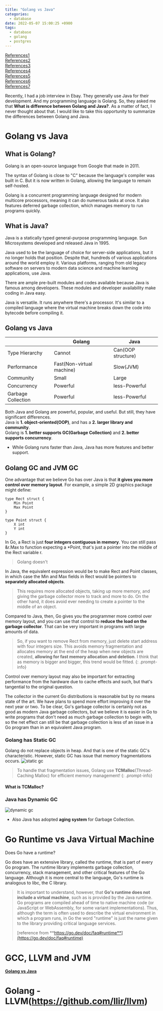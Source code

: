 ```yaml
---
title: "Golang vs Java"
categories:
  - database
date: 2022-05-07 15:00:25 +0900
tags:
  - database
  - golang
  - postgres
---
```


[References1](http://goog-perftools.sourceforge.net/doc/tcmalloc.html)    
[References2](https://stackoverflow.com/questions/14322724/what-is-the-go-language-garbage-collection-approach-compared-to-others)     
[References3](https://groups.google.com/g/golang-nuts/c/m7IFRYnI-L4)     
[References4](https://go.dev/doc/faq#runtime)     
[References5](https://www.turing.com/blog/golang-vs-java-which-language-is-best/)    
[References6](https://velog.io/@kineo2k/Go-언어의-GC)     
[References7](https://engineering.linecorp.com/ko/blog/go-gc/)     

Recently, I had a job interview in Ebay. They generally use Java for their development. And my programming language is Golang. So, they asked me that **What is difference between Golang and Java?**. As a matter of fact, I never thought about that. I would like to take this opportunity to summarize the differences between Golang and Java.

# Golang vs Java
## What is Golang?
Golang is an open-source language from Google that made in 2011.

The syntax of Golang is close to "C" because the language's compiler was built in C. But it is now written in Golang, allowing the language to remain self-hosted.

Golang is a concurrent programming language designed for modern multicore processors, meaning it can do numerous tasks at once. It also features deferred garbage collection, which manages memory to run programs quickly.

## What is Java?
Java is a statically typed general-purpose programming language. Sun Microsystems developed and released Java in 1995. 

Java used to be the language of choice for server-side applications, but it no longer holds that position. Despite that, hundreds of various applications around the world employ it. Various platforms, ranging from old legacy software on servers to modern data science and machine learning applications, use Java. 

There are ample pre-built modules and codes available because Java is famous among developers. These modules and developer availability make coding in Java easy.

Java is versatile. It runs anywhere there's a processor. It's similar to a compiled language where the virtual machine breaks down the code into bytecode before compiling it. 

## Golang vs Java

|                    | Golang                    | Java               |
| ------------------ | ------------------------- | ------------------ |
| Type Hierarchy     | Cannot                    | Can(OOP structure) |
| Performance        | Fast(Non-virtual machine) | Slow(JVM)          |
| Community          | Small                     | Large              |
| Concurrency        | Powerful                  | less-Powerful      |
| Garbage Collection | Powerful                  | less-Powerful      |

Both Java and Golang are powerful, popular, and useful. But still, they have significant differences.    
Java is **1. object-oriented(OOP)**, and has a **2. larger library and community**.   
Golang is **1. better supports GC(Garbage Collection)** and **2. better supports concurrency**.
* While Golang runs faster than Java, Java has more features and better support.

## Golang GC and JVM GC
One advantage that we believe Go has over Java is that **it gives you more control over memory layout**. For example, a simple 2D graphics package might define:
```
type Rect struct {
    Min Point
    Max Point
}

type Point struct {
    X int
    Y int
}
```
In Go, a Rect is just **four integers contiguous in memory**. You can still pass &r.Max to function expecting a *Point, that's just a pointer into the middle of the Rect variable r.
> Golang doesn't 

In Java, the equivalent expression would be to make Rect and Point classes, in which case the Min and Max fields in Rect would be pointers to **separately allocated objects**.
> This requires more allocated objects, taking up more memory, and giving the garbage collector more to track and more to do. On the other hand, it does avoid ever needing to create a pointer to the middle of an object.

Compared to Java, then, Go gives you the programmer more control over memory layout, and you can use that control to **reduce the load on the garbage collector**. That can be very important in programs with large amounts of data. 

> So, if you want to remove Rect from memory, just delete start address with four integers size. This avoids memory fragmentation and allocates memory at the end of the heap when new objects are created, **allowing for fast memory allocation and deletion**. I think that as memory is bigger and bigger, this trend would be fitted.
{: .prompt-info}



Control over memory layout may also be important for extracting performance from the hardware due to cache effects and such, but that's tangential to the original question.

The collector in the current Go distributions is reasonable but by no means state of the art. We have plans to spend more effort improving it over the next year or two. To be clear, Go's garbage collector is certainly not as good as modern Java garbage collectors, but we believe it is easier in Go to write programs that don't need as much garbage collection to begin with, so the net effect can still be that garbage collection is less of an issue in a Go program than in an equivalent Java program.

### Golang has Static GC
Golang do not replace objects in heap. And that is one of the static GC's characteristic. However, static GC has issue that memory fragmentations occurs. 
![static gc](../../assets/p/3/static_GC.png)
> To handle that fragmentation issues, Golang use **TCMalloc**(Thread-Caching Malloc) for efficient memory management!
{: .prompt-info}

#### What is TCMalloc?


### Java has Dynamic GC
![dynamic gc](../../assets/p/3/dynamic_GC.png)

* Also Java has adopted **aging system** for Garbage Collection.

# Go Runtime vs Java Virtual Machine
Does Go have a runtime?

Go does have an extensive library, called the runtime, that is part of every Go program. The runtime library implements garbage collection, concurrency, stack management, and other critical features of the Go language. Although it is more central to the language, Go's runtime is analogous to libc, the C library.

> It is important to understand, however, that **Go's runtime does not include a virtual machine**, such as is provided by the Java runtime. Go programs are compiled ahead of time to native machine code (or JavaScript or WebAssembly, for some variant implementations). Thus, although the term is often used to describe the virtual environment in which a program runs, in Go the word "runtime" is just the name given to the library providing critical language services.
> 
> [reference from **https://go.dev/doc/faq#runtime**](https://go.dev/doc/faq#runtime)

# GCC, LLVM and JVM
[**Golang vs Java**](https://www.turing.com/blog/golang-vs-java-which-language-is-best/)


# Golang - LLVM(https://github.com/llir/llvm)